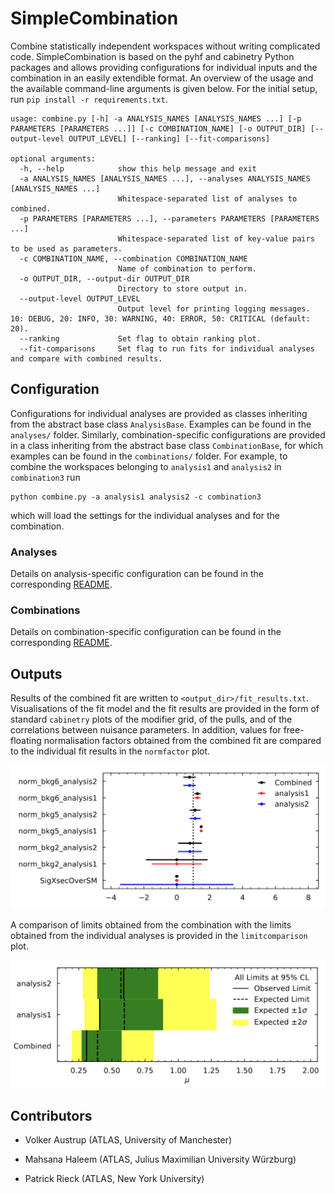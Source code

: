 # SimpleCombination

Combine statistically independent workspaces without writing complicated code. SimpleCombination is based on the pyhf and cabinetry Python packages and allows providing configurations for individual inputs and the combination in an easily extendible format. An overview of the usage and the available command-line arguments is given below. For the initial setup, run `pip install -r requirements.txt`.

```
usage: combine.py [-h] -a ANALYSIS_NAMES [ANALYSIS_NAMES ...] [-p PARAMETERS [PARAMETERS ...]] [-c COMBINATION_NAME] [-o OUTPUT_DIR] [--output-level OUTPUT_LEVEL] [--ranking] [--fit-comparisons]

optional arguments:
  -h, --help            show this help message and exit
  -a ANALYSIS_NAMES [ANALYSIS_NAMES ...], --analyses ANALYSIS_NAMES [ANALYSIS_NAMES ...]
                        Whitespace-separated list of analyses to combined.
  -p PARAMETERS [PARAMETERS ...], --parameters PARAMETERS [PARAMETERS ...]
                        Whitespace-separated list of key-value pairs to be used as parameters.
  -c COMBINATION_NAME, --combination COMBINATION_NAME
                        Name of combination to perform.
  -o OUTPUT_DIR, --output-dir OUTPUT_DIR
                        Directory to store output in.
  --output-level OUTPUT_LEVEL
                        Output level for printing logging messages. 10: DEBUG, 20: INFO, 30: WARNING, 40: ERROR, 50: CRITICAL (default: 20).
  --ranking             Set flag to obtain ranking plot.
  --fit-comparisons     Set flag to run fits for individual analyses and compare with combined results.
```

## Configuration

Configurations for individual analyses are provided as classes inheriting from the abstract base class `AnalysisBase`. Examples can be found in the `analyses/` folder.
Similarly, combination-specific configurations are provided in a class inheriting from the abstract base class `CombinationBase`, for which examples can be found in the `combinations/` folder.
For example, to combine the workspaces belonging to `analysis1` and `analysis2` in `combination3` run

```
python combine.py -a analysis1 analysis2 -c combination3
```

which will load the settings for the individual analyses and for the combination.

### Analyses

Details on analysis-specific configuration can be found in the corresponding [README](analyses/README.md).


### Combinations

Details on combination-specific configuration can be found in the corresponding [README](combinations/README.md).

## Outputs

Results of the combined fit are written to `<output_dir>/fit_results.txt`. Visualisations of the fit model and the fit results are provided in the form of standard `cabinetry` plots of the modifier grid, of the pulls, and of the correlations between nuisance parameters. In addition, values for free-floating normalisation factors obtained from the combined fit are compared to the individual fit results in the `normfactor` plot.

![example of normfactor plot](test/examples/normfactors.png)

A comparison of limits obtained from the combination with the limits obtained from the individual analyses is provided in the `limitcomparison` plot.

![example of limit comparison plot](test/examples/limitcomparison.png)

## Contributors

- Volker Austrup (ATLAS, University of Manchester)

- Mahsana Haleem (ATLAS, Julius Maximilian University Würzburg)

- Patrick Rieck (ATLAS, New York University)
